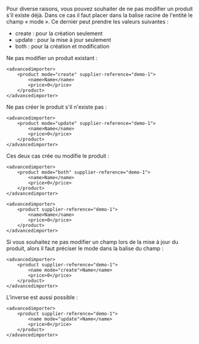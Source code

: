 Pour diverse raisons, vous pouvez souhaiter de ne pas modifier un produit s'il existe déjà. Dans ce cas il faut placer dans la balise racine de l'entité le champ « mode ». Ce dernier peut prendre les valeurs suivantes :
- create : pour la création seulement
- update : pour la mise à jour seulement
- both : pour la création et modification

Ne pas modifier un produit existant :

```
<advancedimporter>
    <product mode="create" supplier-reference="demo-1">
        <name>Name</name>
        <price>0</price>
    </product>
</advancedimporter>
```

Ne pas créer le produit s'il n'existe pas :

```
<advancedimporter>
    <product mode="update" supplier-reference="demo-1">
        <name>Name</name>
        <price>0</price>
    </product>
</advancedimporter>
```

Ces deux cas crée ou modifie le produit :

```
<advancedimporter>
    <product mode="both" supplier-reference="demo-1">
        <name>Name</name>
        <price>0</price>
    </product>
</advancedimporter>
```

```
<advancedimporter>
    <product supplier-reference="demo-1">
        <name>Name</name>
        <price>0</price>
    </product>
</advancedimporter>
```

Si vous souhaitez ne pas modifier un champ lors de la mise à jour du produit, alors il faut préciser le mode dans la balise du champ :

```
<advancedimporter>
    <product supplier-reference="demo-1">
        <name mode="create">Name</name>
        <price>0</price>
    </product>
</advancedimporter>
```

L'inverse est aussi possible :

```
<advancedimporter>
    <product supplier-reference="demo-1">
        <name mode="update">Name</name>
        <price>0</price>
    </product>
</advancedimporter>
```

